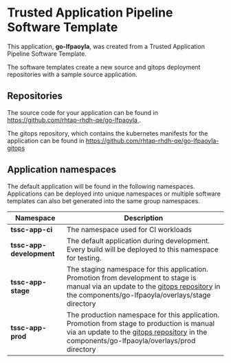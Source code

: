 # Trusted Application Pipeline Software Template

This application, **go-lfpaoyla**, was created from a Trusted Application Pipeline Software Template.

The software templates create a new source and gitops deployment repositories with a sample source application. 

## Repositories

The source code for your application can be found in [https://github.com/rhtap-rhdh-qe/go-lfpaoyla ](https://github.com/rhtap-rhdh-qe/go-lfpaoyla ).
 
The gitops repository, which contains the kubernetes manifests for the application can be found in 
[https://github.com/rhtap-rhdh-qe/go-lfpaoyla-gitops ](https://github.com/rhtap-rhdh-qe/go-lfpaoyla-gitops ) 

## Application namespaces 

The default application will be found in the following namespaces. Applications can be deployed into unique namespaces or multiple software templates can also bet generated into the same group namespaces.  

|  Namespace   |  Description   |  
| -------- | -------- |
| **tssc-app-ci** | The namespace used for CI workloads |
| **tssc-app-development** | The default application during development. Every build will be deployed to this namespace for testing. |
| **tssc-app-stage** | The staging namespace for this application. Promotion from development to stage is manual via an update to the [gitops repository](https://github.com/rhtap-rhdh-qe/go-lfpaoyla-gitops ) in the components/go-lfpaoyla/overlays/stage directory |
| **tssc-app-prod** | The production namespace for this application. Promotion from stage to production is manual via an update to the [gitops repository](https://github.com/rhtap-rhdh-qe/go-lfpaoyla-gitops ) in the components/go-lfpaoyla/overlays/prod directory |
